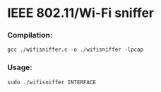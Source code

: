 # IEEE 802.11/Wi-Fi sniffer

### Compilation:
```
gcc ./wifisniffer.c -o ./wifisniffer -lpcap
```
### Usage:

```
sudo ./wifisniffer INTERFACE
```
